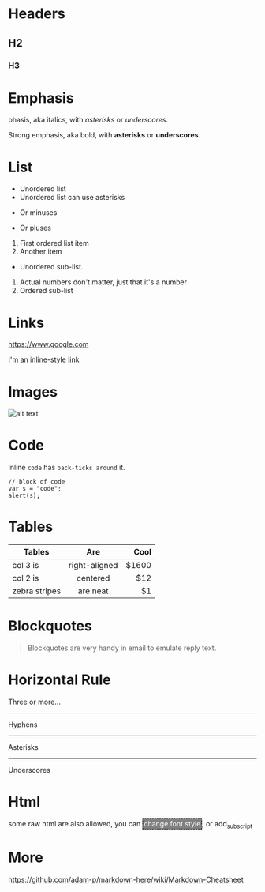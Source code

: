 # Headers

## H2
### H3


# Emphasis

phasis, aka italics, with *asterisks* or _underscores_.

Strong emphasis, aka bold, with **asterisks** or __underscores__.


# List

* Unordered list 
* Unordered list can use asterisks
- Or minuses
+ Or pluses


1. First ordered list item
1. Another item
  * Unordered sub-list. 
1. Actual numbers don't matter, just that it's a number
  1. Ordered sub-list

# Links

https://www.google.com

[I'm an inline-style link](https://www.google.com)


# Images

![alt text](http://www.hashdown.net/hashdown.png)


# Code

Inline `code` has `back-ticks around` it. 

```
// block of code
var s = "code";
alert(s);
```


# Tables

| Tables        | Are           | Cool  |
| ------------- |:-------------:| -----:|
| col 3 is      | right-aligned | $1600 |
| col 2 is      | centered      |   $12 |
| zebra stripes | are neat      |    $1 |


# Blockquotes

> Blockquotes are very handy in email to emulate reply text.


# Horizontal Rule

Three or more...

---
Hyphens

***
Asterisks

___
Underscores


# Html

some raw html are also allowed, you can <span style='color:white;background:grey;border:1px dashed black;padding:2px'>change font style</span>, or add<sub>subscript</sub>


# More

https://github.com/adam-p/markdown-here/wiki/Markdown-Cheatsheet